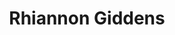 ---
title: "Rhiannon Giddens"
summary: "Rhiannon Giddens is an American musician known for her eclectic folk music. She is a founding member of the country, blues, and old-time music band the Carolina Chocolate Drops, where she was the lead singer, fiddle player, and banjo player.
Giddens is a native of Greensboro, North Carolina. In addition to her work with the Grammy-winning Chocolate Drops, Giddens has released two solo albums: Tomorrow Is My Turn and Freedom Highway . Her 2019 and 2021 albums, There Is No Other and They're Calling Me Home are collaborations with Italian multi-instrumentalist Francesco Turrisi. She appears in the Smithsonian Folkways collection documenting Mike Seeger's final trip through Appalachia in 2009, Just Around The Bend: Survival and Revival in Southern Banjo Styles – Mike Seeger’s Last Documentary . In 2014, she participated in the T Bone Burnett-produced project titled The New Basement Tapes along with several other musicians, which set a series of recently discovered Bob Dylan lyrics to newly composed music. The resulting album, Lost on the River: The New Basement Tapes, was a top-40 Billboard album.
In 2023, the opera Omar, co-written by Giddens and Michael Abels, won the Pulitzer Prize for Music."
image: "rhiannon-giddens.jpg"
apple_music_artist_url: "https://music.apple.com/gb/artist/rhiannon-giddens/271874135"
wikipedia_url: "https://en.wikipedia.org/wiki/Rhiannon_Giddens"
---